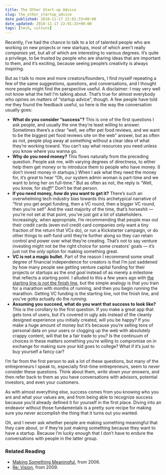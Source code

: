 ```yaml
---
title: The Other Start-up Advice
slug: the_other_startup_advice
date_published: 2010-11-17 22:01:33+00:00
date_updated: 2010-11-17 22:01:33+00:00
tags: [tech, culture]
---
```

Recently, I’ve had the chance to talk to a lot of talented people who are working on new projects or new startups, most of which aren’t really *companies* yet, but all of which are interesting to various degrees. It’s quite a privilege, to be trusted by people who are sharing ideas that are important to them, and it’s exciting, because seeing people’s creativity is always inspiring.

But as I talk to more and more creators/founders, I find myself repeating a few of the same suggestions, questions, and conversations, and I thought more people might find the perspective useful. A disclaimer: I may very well not know what the hell I’m talking about. That’s true for almost everybody who opines on matters of “startup advice”, though. A few people have told me they found the feedback useful, so here is the way the conversation usually goes:

- **What do you consider “success”?** This is one of the first questions I ask people, and usually the one they’re least willing to answer. Sometimes there’s a clear “well, we offer pet food reviews, and we want to be the biggest pet food reviews site on the web” answer, but as often as not, people plug away at something without a clear idea of what they’re working toward. You can’t say what resources you need unless you know where you wanna go.
- **Why do you need money?** This flows naturally from the preceding question. People ask me, with varying degrees of directness, to either help them get money or to introduce them to people who have money. (I don’t invest money in startups.) When I ask what they need the money for, it’s great to hear “Oh, our system admin woman is part-time and we want to bring her on full-time.” But as often as not, the reply is “Well, you know, for *stuff*!” Don’t be that person.
- **If you need money, *how* do you want to get it?** There’s such an overwhelming tech industry bias towards this archetypical narrative of “first you get angel funding, then a VC round, then a bigger VC round, then you’re set!” And the vast majority of the time, that’s horseshit — you’re not set at that point, you’ve just got a lot of stakeholders. Increasingly, when appropriate, I’m recommending that people max out their credit cards (even evil credit card companies only want a tiny fraction of the return that VCs do), or run a Kickstarter campaign, or do other things to self-fund until they’re further along so they can retain control and power over what they’re creating. That’s not to say venture investing might not be the right choice for some creators’ goals — it’s just not the *only* option for making something great.
- **VC is not a magic bullet.** Part of the reason I recommend some small degree of financial independence for creators is that I’m just saddened by how many people see getting venture capital funding for their projects or startups as the *end goal* instead of as merely a milestone that reflects a starting point. I alluded to this a few years ago with [the starting line is not the finish line](/2006/11/the_starting_line), but the simple analogy is that you train for a marathon with months of running, and then you begin running the marathon. Getting VC funding is the starting line, not the finish line, and you’ve gotta actually do the *running*.
- **Assuming you succeed, what do you want that success to look like?** This is the corollary to the first question. If you make a great app that gets tons of users, but it’s covered in ugly ads instead of the cleanly designed experience you initially created, will you be happy? If you make a huge amount of money but it’s because you’re selling tons of personal data on your users or clogging up the web with absolutely crappy content, will that be a fair trade to you? Is the continuum of choices in these matters something you’re willing to compromise on in exchange for making sure your kid goes to college? What if it’s just to buy yourself a fancy car?

I’m far from the first person to ask a lot of these questions, but many of the entrepreneurs I speak to, especially first-time entrepreneurs, seem to never consider these questions. Think about them, *write down your answers*, and then refer back to them as you have conversations with advisors, potential investors, and even your customers.

As with almost everything else, success comes from you knowing who you are and what your values are, and from being able to recognize success because you’d already defined it for yourself in the first place. Diving into an endeavor without those fundamentals is a pretty sure recipe for making sure you never accomplish the thing that it turns out you wanted.

Oh, and I never ask whether people are making something meaningful that they care about, or if they’re just making something because they want to have a startup. Because I’m lucky enough that I don’t have to endure the conversations with people in the latter group.

### Related Reading

- [Making Something Meaningful](/2006/07/making_somethin), from 2006.
- [Re: Vision](/2009/03/re_vision), from 2009.
